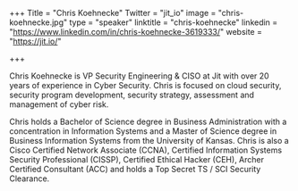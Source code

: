 +++
Title = "Chris Koehnecke"
Twitter = "jit_io"
image = "chris-koehnecke.jpg"
type = "speaker"
linktitle = "chris-koehnecke"
linkedin = "https://www.linkedin.com/in/chris-koehnecke-3619333/"
website = "https://jit.io/"

+++

Chris Koehnecke is VP Security Engineering & CISO at Jit with over 20 years of experience in Cyber Security. Chris is focused on cloud security, security program development, security strategy, assessment and management of cyber risk.

Chris holds a Bachelor of Science degree in Business Administration with a concentration in Information Systems and a Master of Science degree in Business Information Systems from the University of Kansas. Chris is also a Cisco Certified Network Associate (CCNA), Certified Information Systems Security Professional (CISSP), Certified Ethical Hacker (CEH), Archer Certified Consultant (ACC) and holds a Top Secret TS / SCI Security Clearance.
